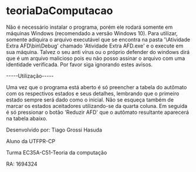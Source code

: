 # teoriaDaComputacao

Não é necessário instalar o programa, porém ele rodará somente em máquinas Windows (recomendado a versão Windows 10).
Para utilizar, somente adiquira o arquivo executável que se encontra na pasta '\Atividade Extra AFD\bin\Debug' chamado 'Atividade Extra AFD.exe' e o execute em sua máquina.
Talvez o seu anti vírus ou o próprio defender do windows dirá que é um arquivo malicioso pois eu não posso assinar o arquivo com uma identidade verificada. Por favor siga ignorando estes avisos.

-----Utilização-----

Uma vez que o programa está aberto é só preencher a tabela do autômato com os respectivos estados e seus detalhes, lembrando que o primeiro estado sempre será dado como o inicial.
Não se esqueça também de marcar os estados aceitadores utilizando-se da quarta coluna.
Em seguida é só pressionar o botão 'Reduzir AFD' que o autômato resultante aparecerá na tabela abaixo.



Desenvolvido por: Tiago Grossi Hasuda

Aluno da UTFPR-CP

Turma EC35A-C51-Teoria da computação

RA: 1694324
